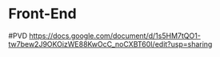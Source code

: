 # Front-End

#PVD
https://docs.google.com/document/d/1s5HM7tQO1-tw7bew2J9OKOizWE88KwOcC_noCXBT60I/edit?usp=sharing
